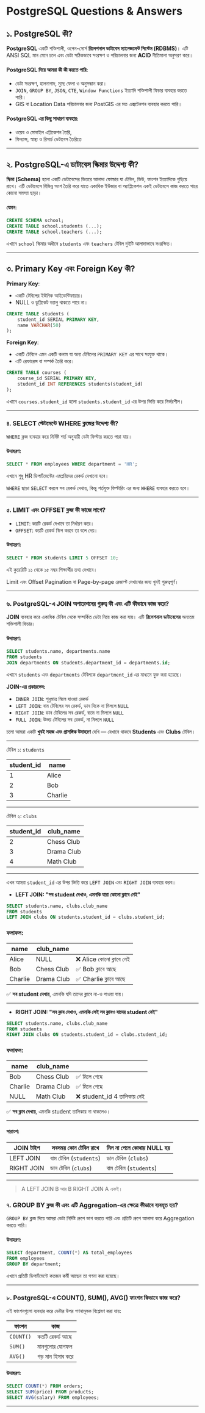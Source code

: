 #  PostgreSQL Questions & Answers

## ১. PostgreSQL কী?

**PostgreSQL** একটি শক্তিশালী, ওপেন-সোর্স **রিলেশনাল ডাটাবেস ম্যানেজমেন্ট সিস্টেম (RDBMS)**। এটি ANSI SQL মান মেনে চলে এবং ডেটা সঠিকভাবে সংরক্ষণ ও পরিচালনার জন্য **ACID** নীতিমালা অনুসরণ করে।

#### PostgreSQL দিয়ে আমরা কী কী করতে পারি:

- ডেটা সংরক্ষণ, হালনাগাদ, মুছে ফেলা ও অনুসন্ধান করা।
- `JOIN`, `GROUP BY`, `JSON`, `CTE`, `Window Functions` ইত্যাদি শক্তিশালী ফিচার ব্যবহার করতে পারি।
- GIS বা Location Data পরিচালনার জন্য PostGIS এর মত এক্সটেনশন ব্যবহার করতে পারি।

####  PostgreSQL এর কিছু সাধারণ ব্যবহার:

- ওয়েব ও মোবাইল এপ্লিকেশন তৈরি,
- ফিন্যান্স, স্বাস্থ্য ও রিসার্চ ডেটাবেস তৈরিতে

---

## ২. PostgreSQL-এ ডাটাবেস স্কিমার উদ্দেশ্য কী?

**স্কিমা (Schema)** হলো একটি ডেটাবেসের ভিতরে আলাদা ফোল্ডার যা টেবিল, ভিউ, ফাংশন ইত্যাদিকে গুছিয়ে রাখে। এটি ডেটাবেসে বিভিন্ন অংশ তৈরি করে যাতে একাধিক ইউজার বা অ্যাপ্লিকেশন একই ডেটাবেসে কাজ করতে পারে কোনো সমস্যা ছাড়া।

####  যেমন:

```sql
CREATE SCHEMA school;
CREATE TABLE school.students (...);
CREATE TABLE school.teachers (...);
```

এখানে `school` স্কিমার অধীনে `students` এবং `teachers` টেবিল দুইটি আলাদাভাবে সংরক্ষিত।

---

## ৩. Primary Key এবং Foreign Key কী?

**Primary Key**:

- একটি টেবিলের ইউনিক আইডেন্টিফায়ার।
- NULL ও ডুপ্লিকেট ভ্যালু থাকতে পারে না।

```sql
CREATE TABLE students (
    student_id SERIAL PRIMARY KEY,
    name VARCHAR(50)
);
```

**Foreign Key**:

- একটি টেবিলে এমন একটি কলাম যা অন্য টেবিলের `PRIMARY KEY` এর সাথে সংযুক্ত থাকে।
- এটি রেফারেন্স বা সম্পর্ক তৈরি করে।

```sql
CREATE TABLE courses (
    course_id SERIAL PRIMARY KEY,
    student_id INT REFERENCES students(student_id)
);
```

এখানে `courses.student_id` হলো `students.student_id` এর উপর ভিত্তি করে নির্ভরশীল।

---

### ৪. SELECT স্টেটমেন্টে WHERE ক্লজের উদ্দেশ্য কী?

`WHERE` ক্লজ ব্যবহার করে নির্দিষ্ট শর্ত অনুযায়ী ডেটা ফিল্টার করতে পারা যায়।

#### উদাহরণ:

```sql
SELECT * FROM employees WHERE department = 'HR';
```

এখানে শুধু HR ডিপার্টমেন্টের এমপ্লয়িদের রেকর্ড দেখানো হবে।

`WHERE` ছাড়া `SELECT` করলে সব রেকর্ড দেখায়, কিন্তু শর্তযুক্ত ফিল্টারিং এর জন্য `WHERE` ব্যবহার করতে হবে।

---

### ৫. LIMIT এবং OFFSET ক্লজ কী কাজে লাগে?

- `LIMIT`: কয়টি রেকর্ড দেখাবে তা নির্ধারণ করে।
- `OFFSET`: কয়টি রেকর্ড স্কিপ করবে তা বলে দেয়।

####  উদাহরণ:

```sql
SELECT * FROM students LIMIT 5 OFFSET 10;
```

এই কুয়েরিটি ১১ থেকে ১৫ নম্বর শিক্ষার্থীর তথ্য দেখাবে।

Limit এবং Offset Pagination বা Page-by-page রেজাল্ট দেখানোর জন্য খুবই গুরুত্বপূর্ণ।

---

### ৬. PostgreSQL-এ JOIN অপারেশনের গুরুত্ব কী এবং এটি কীভাবে কাজ করে?

**JOIN** ব্যবহার করে একাধিক টেবিল থেকে সম্পর্কিত ডেটা নিয়ে কাজ করা যায়। এটি **রিলেশনাল ডাটাবেসের** অন্যতম শক্তিশালী ফিচার।

#### উদাহরণ:

```sql
SELECT students.name, departments.name
FROM students
JOIN departments ON students.department_id = departments.id;
```

এখানে `students` এবং `departments` টেবিলকে `department_id` এর মাধ্যমে যুক্ত করা হয়েছে।

**JOIN-এর প্রকারভেদ:**

- `INNER JOIN`: শুধুমাত্র মিলে যাওয়া রেকর্ড
- `LEFT JOIN`: বাম টেবিলের সব রেকর্ড, ডান দিকে না মিললে `NULL`
- `RIGHT JOIN`: ডান টেবিলের সব রেকর্ড, বামে না মিললে `NULL`
- `FULL JOIN`: উভয় টেবিলের সব রেকর্ড, না মিললে `NULL`

চলো আমরা একটি **খুবই সহজ এবং প্রাসঙ্গিক উদাহরণ** দেখি — যেখানে থাকবে **Students** এবং **Clubs** টেবিল।

---

টেবিল ১: `students`

| student_id | name    |
| ---------- | ------- |
| 1          | Alice   |
| 2          | Bob     |
| 3          | Charlie |

---

টেবিল ২: `clubs`

| student_id | club_name  |
| ---------- | ---------- |
| 2          | Chess Club |
| 3          | Drama Club |
| 4          | Math Club  |

---

এখন আমরা `student_id` এর উপর ভিত্তি করে `LEFT JOIN` এবং `RIGHT JOIN` ব্যবহার করব।

- **LEFT JOIN: "সব student দেখাও, এমনকি যারা কোনো ক্লাবে নেই"**

```sql
SELECT students.name, clubs.club_name
FROM students
LEFT JOIN clubs ON students.student_id = clubs.student_id;
```

### ফলাফল:

| name    | club_name  |                          |
| ------- | ---------- | ------------------------ |
| Alice   | NULL       | ❌ Alice কোনো ক্লাবে নেই |
| Bob     | Chess Club | ✅ Bob ক্লাবে আছে        |
| Charlie | Drama Club | ✅ Charlie ক্লাবে আছে    |

✅ **সব student দেখায়**, এমনকি যদি তাদের ক্লাবে না-ও পাওয়া যায়।

---

- **RIGHT JOIN: "সব ক্লাব দেখাও, এমনকি সেই সব ক্লাবও যাদের student নেই"**

```sql
SELECT students.name, clubs.club_name
FROM students
RIGHT JOIN clubs ON students.student_id = clubs.student_id;
```

### ফলাফল:

| name    | club_name  |                              |
| ------- | ---------- | ---------------------------- |
| Bob     | Chess Club | ✅ মিলে গেছে                 |
| Charlie | Drama Club | ✅ মিলে গেছে                 |
| NULL    | Math Club  | ❌ student_id 4 তালিকায় নেই |

✅ **সব ক্লাব দেখায়**, এমনকি student তালিকায় না থাকলেও।

---

#### সারাংশ:

| JOIN টাইপ  | সবসময় কোন টেবিল রাখে  | মিল না পেলে কোথায় NULL হয় |
| ---------- | ---------------------- | --------------------------- |
| LEFT JOIN  | বাম টেবিল (`students`) | ডান টেবিল (`clubs`)         |
| RIGHT JOIN | ডান টেবিল (`clubs`)    | বাম টেবিল (`students`)      |

---

> A LEFT JOIN B আর B RIGHT JOIN A একই।

### ৭. GROUP BY ক্লজ কী এবং এটি Aggregation-এর ক্ষেত্রে কীভাবে ব্যবহৃত হয়?

`GROUP BY` ক্লজ দিয়ে আমরা ডেটা নির্দিষ্ট গ্রুপে ভাগ করতে পারি এবং প্রতিটি গ্রুপে আলাদা করে Aggregation করতে পারি।

#### উদাহরণ:

```sql
SELECT department, COUNT(*) AS total_employees
FROM employees
GROUP BY department;
```

এখানে প্রতিটি ডিপার্টমেন্টে কতজন কর্মী আছেন তা গণনা করা হয়েছে।

---

### ৮. PostgreSQL-এ COUNT(), SUM(), AVG() ফাংশন কিভাবে কাজ করে?

এই ফাংশনগুলো ব্যবহার করে ডেটার উপর গণনামূলক বিশ্লেষণ করা যায়:

| ফাংশন     | কাজ              |
| --------- | ---------------- |
| `COUNT()` | কতটি রেকর্ড আছে  |
| `SUM()`   | মানগুলোর যোগফল   |
| `AVG()`   | গড় মান হিসাব করে |

#### উদাহরণ:

```sql
SELECT COUNT(*) FROM orders;
SELECT SUM(price) FROM products;
SELECT AVG(salary) FROM employees;
```

---
